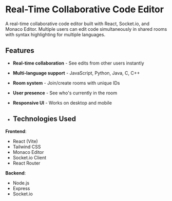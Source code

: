 # Real-Time Collaborative Code Editor
A real-time collaborative code editor built with React, Socket.io, and Monaco Editor. Multiple users can edit code simultaneously in shared rooms with syntax highlighting for multiple languages.

## Features

- **Real-time collaboration** - See edits from other users instantly
- **Multi-language support** - JavaScript, Python, Java, C, C++
- **Room system** - Join/create rooms with unique IDs
- **User presence** - See who's currently in the room
- **Responsive UI** - Works on desktop and mobile

- ## Technologies Used

**Frontend**:
- React (Vite)
- Tailwind CSS
- Monaco Editor
- Socket.io Client
- React Router

**Backend**:
- Node.js
- Express
- Socket.io
